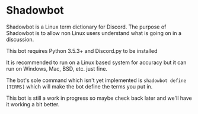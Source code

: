 # Shadowbot
Shadowbot is a Linux term dictionary for Discord. 
The purpose of Shadowbot is to allow non Linux users understand what is going on in a discussion.

This bot requires Python 3.5.3+ and Discord.py to be installed

It is recommended to run on a Linux based system for accuracy but it can run on Windows, Mac, BSD, etc. just fine.

The bot's sole command which isn't yet implemented is `shadowbot define [TERMS]` which will make the bot define the terms you put in.

This bot is still a work in progress so maybe check back later and we'll have it working a bit better.
